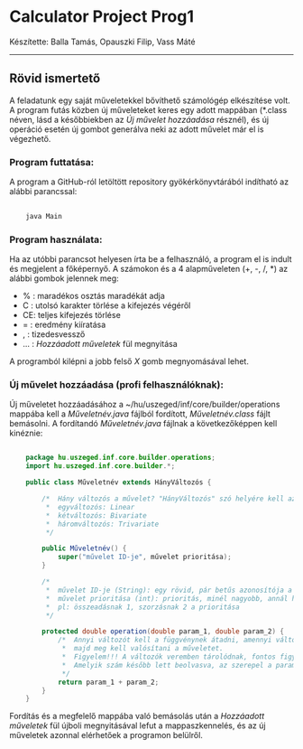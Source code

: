 # Calculator Project Prog1
Készítette: Balla Tamás, Opauszki Filip, Vass Máté

---

## Rövid ismertető
A feladatunk egy saját műveletekkel bővíthető számológép elkészítése volt. A program futás közben új műveleteket keres egy adott mappában (\*.class néven, lásd a későbbiekben az *Új művelet hozzáadása* résznél), és új operáció esetén új gombot generálva neki az adott művelet már el is végezhető.

### Program futtatása:
A program a GitHub-ról letöltött repository gyökérkönyvtárából indítható az alábbi parancssal:
```bash
	
	java Main

```

### Program használata:
Ha az utóbbi parancsot helyesen írta be a felhasználó, a program el is indult és megjelent a főképernyő. A számokon és a 4 alapműveleten (+, -, /, \*) az alábbi gombok jelennek meg:

* % :	maradékos osztás maradékát adja
* C :	utolsó karakter törlése a kifejezés végéről
* CE:	teljes kifejezés törlése
* = :	eredmény kiíratása
* , :	tizedesvessző
* ... :	*Hozzáadott műveletek* fül megnyitása

A programból kilépni a jobb felső *X* gomb megnyomásával lehet.


### Új művelet hozzáadása (profi felhasználóknak):
Új műveletet hozzáadásához a ~/hu/uszeged/inf/core/builder/operations mappába kell a *Műveletnév.java* fájlból fordított, *Műveletnév.class* fájlt bemásolni. A fordítandó *Műveletnév.java* fájlnak a következőképpen kell kinéznie:
```java

	package hu.uszeged.inf.core.builder.operations;
	import hu.uszeged.inf.core.builder.*;

	public class Műveletnév extends HányVáltozós {

		/*	Hány változós a művelet? "HányVáltozós" szó helyére kell az alábbiak egyikét írni:
		 *	egyváltozós: Linear
		 *	kétváltozós: Bivariate
		 *	háromváltozós: Trivariate
		 */

		public Műveletnév() {
			super("művelet ID-je", művelet prioritása);
		}

		/*
		 *	művelet ID-je (String): egy rövid, pár betűs azonosítója a műveletnek, ami még nincs használatban
		 *	művelet prioritása (int): prioritás, minél nagyobb, annál hamarabb kell elvégezni
		 *	pl: összeadásnak 1, szorzásnak 2 a prioritása
		 */

		protected double operation(double param_1, double param_2) {
			/*	Annyi változót kell a függvénynek átadni, amennyi változós,
			 *	majd meg kell valósítani a műveletet.
			 *	Figyelem!!! A változók veremben tárolódnak, fontos figyelni a számok sorrendjére.
			 *	Amelyik szám később lett beolvasva, az szerepel a paraméterek között hamarabb.
			 */
			return param_1 + param_2;
		}
	}

```
Fordítás és a megfelelő mappába való bemásolás után a *Hozzáadott műveletek* fül újboli megnyitásával lefut a mappaszkennelés, és az új műveletek azonnal elérhetőek a programon belülről.
